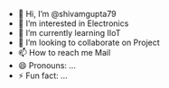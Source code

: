 - 👋 Hi, I’m @shivamgupta79
- 👀 I’m interested in Electronics
- 🌱 I’m currently learning IIoT
- 💞️ I’m looking to collaborate on Project
- 📫 How to reach me Mail
- 😄 Pronouns: ...
- ⚡ Fun fact: ...

<!---
shivamgupta79/shivamgupta79 is a ✨ special ✨ repository because its `README.md` (this file) appears on your GitHub profile.
You can click the Preview link to take a look at your changes.
--->
